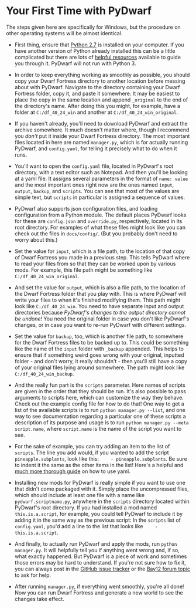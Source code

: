 # Your First Time with PyDwarf

The steps given here are specifically for Windows, but the procedure on other operating systems will be almost identical.

- First thing, ensure that [Python 2.7](https://www.python.org/download/releases/2.7.8/) is installed on your computer. If you have another version of Python already installed this can be a little complicated but there are lots of [helpful resources](http://stackoverflow.com/questions/4583367/how-to-run-multiple-python-version-on-windows) available to guide you through it. PyDwarf will not run with Python 3.

- In order to keep everything working as smoothly as possible, you should copy your Dwarf Fortress directory to another location before messing about with PyDwarf. Navigate to the directory containing your Dwarf Fortress folder, copy it, and paste it somewhere. It may be easiest to place the copy in the same location and append `_original` to the end of the directory's name. After doing this you might, for example, have a folder at `C:/df_40_24_win` and another at `C:/df_40_24_win_original`.

- If you haven't already, you'll need to download PyDwarf and extract the archive somewhere. It much doesn't matter where, though I recommend you *don't* put it inside your Dwarf Fortress directory. The most important files located in here are named `manager.py`, which is for actually running PyDwarf, and `config.yaml`, for telling it precisely what to do when it runs.

- You'll want to open the `config.yaml` file, located in PyDwarf's root directory, with a text editor such as Notepad. And then you'll be looking at a yaml file. It assigns several parameters in the format of `name: value` and the most important ones right now are the ones named `input`, `output`, `backup`, and `scripts`. You can see that most of the values are simple text, but `scripts` in particular is assigned a sequence of values.

- PyDwarf also supports json configuration files, and loading configuration from a Python module. The default places PyDwarf looks for these are `config.json` and `override.py`, respectively, located in its root directory. For examples of what these files might look like you can check out the files in `docs/config/`. (But you probably don't need to worry about this.)

- Set the value for `input`, which is a file path, to the location of that copy of Dwarf Fortress you made in a previous step. This tells PyDwarf where to read your files from so that they can be worked upon by various mods. For example, this file path might be something like `C:/df_40_24_win_original`.

- And set the value for `output`, which is also a file path, to the location of the Dwarf Fortress folder that you play with. This is where PyDwarf will write your files to when it's finished modifying them. This path might look like `C:/df_40_24_win`. You need to have separate input and output directories because *PyDwarf's changes to the output directory cannot be undone!* You need the original folder in case you don't like PyDwarf's changes, or in case you want to re-run PyDwarf with different settings.

- Set the value for `backup`, too, which is another file path, to somewhere for the Dwarf Fortress files to be backed up to. This could be something like the name of the `input` folder with `_backup` appended. This helps to ensure that if something weird goes wrong with your original, inputted folder - and don't worry, it really shouldn't - then you'll still have a copy of your original files lying around somewhere. The path might look like `C:/df_40_24_win_backup`.

- And the really fun part is the `scripts` parameter. Here names of scripts are given in the order that they should be run. It's also possible to pass arguments to scripts here, which can customize the way they behave. Check out the example config file for how to do that! One way to get a list of the available scripts is to run `python manager.py --list`, and one way to see documentation regarding a particular one of these scripts a description of its purpose and usage is to run `python manager.py --meta script.name`, where `script.name` is the name of the script you want to see.

- For the sake of example, you can try adding an item to the list of `scripts`. The line you add would, if you wanted to add the script `pineapple.subplants`, look like this: `    - pineapple.subplants`. Be sure to indent it the same as the other items in the list! Here's a helpful and [much more thorough guide](http://symfony.com/doc/current/components/yaml/yaml_format.html) on how to use yaml.

- Installing new mods for PyDwarf is really simple if you want to use one that didn't come packaged with it. Simply place the uncompressed files, which should include at least one file with a name like `pydwarf.scriptname.py`, anywhere in the `scripts` directory located within PyDwarf's root directory. If you had installed a mod named `this.is.a.script`, for example, you could tell PyDwarf to include it by adding it in the same way as the previous script: In the `scripts` list of `config.yaml`, you'd add a line to the list that looks like `    - this.is.a.script`.

- And finally, to actually run PyDwarf and apply the mods, run `python manager.py`. It will helpfully tell you if anything went wrong and, if so, what exactly happened. But PyDwarf is a piece of work and sometimes those errors may be hard to understand. If you're not sure how to fix it, you can always post in the [GitHub issue tracker](https://github.com/pineapplemachine/PyDwarf/issues) or the [Bay12 forum topic](http://www.bay12forums.com/smf/index.php?topic=150857.msg6239158#msg6239158) to ask for help.

- After running `manager.py`, if everything went smoothly, you're all done! Now you can run Dwarf Fortress and generate a new world to see the changes take effect.
